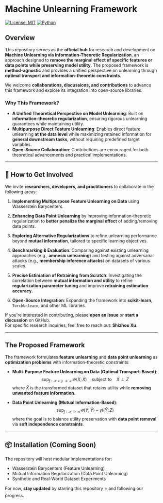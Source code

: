 # Machine Unlearning Framework

[![License: MIT](https://img.shields.io/badge/License-MIT-green.svg)](https://opensource.org/licenses/MIT)
[![Python](https://img.shields.io/badge/Python-3.8%2B-blue.svg)](https://www.python.org/)

## Overview

This repository serves as the **official hub** for research and development on **Machine Unlearning via Information-Theoretic Regularization**, an approach designed to **remove the marginal effect of specific features or data points while preserving model utility**. The proposed framework is **method-agnostic** and provides a unified perspective on unlearning through **optimal transport and information-theoretic constraints**.

We welcome **collaborations, discussions, and contributions** to advance this framework and explore its integration into open-source libraries.

### Why This Framework?
- **A Unified Theoretical Perspective on Model Unlearning**: Built on **information-theoretic regularization**, ensuring rigorous unlearning guarantees while maintaining utility.
- **Multipurpose Direct Feature Unlearning**: Enables direct feature unlearning **at the data level** while maximizing retained information for **general downstream tasks**, without requiring predefined target variables.
- **Open-Source Collaboration**: Contributions are encouraged for both theoretical advancements and practical implementations.

---

## 🤝 How to Get Involved

We invite **researchers, developers, and practitioners** to collaborate in the following areas:  

1. **Implementing Multipurpose Feature Unlearning on Data** using Wasserstein Barycenters.  

2. **Enhancing Data Point Unlearning** by improving information-theoretic regularization to **better penalize the marginal effect** of adding/removing data points.  

3. **Exploring Alternative Regularizations** to refine unlearning performance beyond **mutual information**, tailored to specific learning objectives.  

4. **Benchmarking & Evaluation**: Comparing against existing unlearning approaches (e.g., **amnesic unlearning**) and testing against adversarial attacks (e.g., **membership inference attacks**) on datasets of various scales.  

5. **Precise Estimation of Retraining from Scratch**: Investigating the correlation between **mutual information and utility** to refine **regularization parameter tuning** and improve **retraining estimation accuracy**.  

6. **Open-Source Integration**: Expanding the framework into **scikit-learn**, `TorchUnlearn`, and other ML libraries.  

If you're interested in contributing, please **open an issue** or **start a discussion** on GitHub.  
For specific research inquiries, feel free to reach out: **Shizhou Xu**.

---

## The Proposed Framework

The framework formulates **feature unlearning** and **data point unlearning** as **optimization problems** with information-theoretic constraints:

- **Multi-Purpose Feature Unlearning on Data (Optimal Transport-Based)**:
  $$
  \sup_{f: \mathcal{X} \times \mathcal{Z} \rightarrow \mathcal{X}} \mathcal{U}(X; \hat{X}) \quad \text{subject to} \quad \hat{X} \perp Z
  $$
  where $\hat{X}$ is the transformed dataset that retains utility while **removing unwanted feature information**.

- **Data Point Unlearning (Mutual Information-Based)**:
  $$
  \sup_{f: \mathcal{X} \rightarrow \mathcal{Y}} \mathcal{U}(Y; \hat{Y}) - \gamma I(\hat{Y}; Z)
  $$
  where the goal is to balance utility preservation with **data point removal** via **soft independence constraints**.

---

## 📦 Installation (Coming Soon)

The repository will host modular implementations for:
- Wasserstein Barycenters (Feature Unlearning)
- Mutual Information Regularization (Data Point Unlearning)
- Synthetic and Real-World Dataset Experiments

For now, **stay updated** by starring this repository ⭐ and following our progress.
